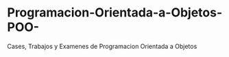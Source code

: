 # Programacion-Orientada-a-Objetos-POO-
Cases, Trabajos y Examenes de Programacion Orientada a Objetos
